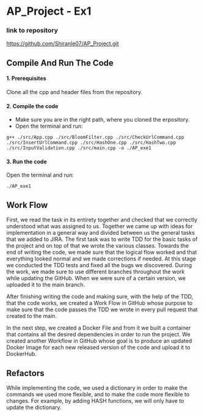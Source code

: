 # AP_Project - Ex1
### link to repository
https://github.com/Shiranle07/AP_Project.git

## Compile And Run The Code
#### 1. Prerequisites
Clone all the cpp and header files from the repository.
#### 2. Compile the code
   * Make sure you are in the right path, where you cloned the erpository.
   * Open the terminal and run:
   
```Terminal
g++ ./src/App.cpp ./src/BloomFilter.cpp ./src/CheckUrlCommand.cpp ./src/InsertUrlCommand.cpp ./src/HashOne.cpp ./src/HashTwo.cpp ./src/InputValidation.cpp ./src/main.cpp -o ./AP_exe1
```

#### 3. Run the code

Open the terminal and run:
```Terminal
./AP_exe1
```

## Work Flow
First, we read the task in its entirety together and checked that we correctly understood what was assigned to us.
Together we came up with ideas for implementation in a general way and divided between us the general tasks that we added to JIRA.
The first task was to write TDD for the basic tasks of the project and on top of that we wrote the various classes.
Towards the end of writing the code, we made sure that the logical flow worked and that everything looked normal and we made corrections if needed.
At this stage we conducted the TDD tests and fixed all the bugs we discovered.
During the work, we made sure to use different branches throughout the work while updating the GitHub. When we were sure of a certain version, we uploaded it to the main branch.

After finishing writing the code and making sure, with the help of the TDD, that the code works, we created a Work Flow in GitHub whose purpose to make sure that the code passes the TDD we wrote in every pull request that created to the main.

In the next step, we created a Docker File and from it we built a container that contains all the desired dependencies in order to run the project. We created another Workflow in GitHub whose goal is to produce an updated Docker Image for each new released version of the code and upload it to DockerHub.

## Refactors
While implementing the code, we used a dictionary in order to make the commands we used more flexible, and to make the code more flexible to changes. For example, by adding HASH functions, we will only have to update the dictionary.








